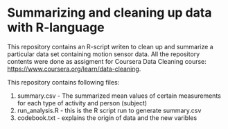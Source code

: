 # Summarizing and cleaning up data with R-language

This repository contains an R-script writen to clean up and summarize a particular data set containing motion sensor data. All the repository contents were done as assigment for Coursera Data Cleaning course: https://www.coursera.org/learn/data-cleaning.

This repository contains following files:

1. summary.csv - The summarized mean values of certain measurements for each type of activity and person (subject) 
1. run_analysis.R - this is the R script run to generate summary.csv
1. codebook.txt - explains the origin of data and the new varibles
